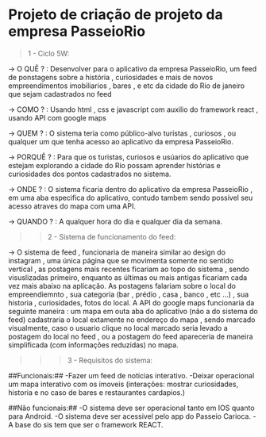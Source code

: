 # Projeto de criação de projeto da empresa PasseioRio
>1 - Ciclo 5W:

  -> O QUÊ ? : Desenvolver para o aplicativo da empresa PasseioRio, um feed de ponstagens sobre a história , curiosidades e mais de novos empreendimentos imobiliarios , bares , e etc da cidade do Rio de janeiro
que sejam cadastrados no feed

  -> COMO ? : Usando html , css e javascript com auxilio do framework react , usando API com google maps

  -> QUEM ? : O sistema teria como público-alvo turistas , curiosos , ou qualquer um que tenha acesso ao aplicativo da empresa PasseioRio.

  -> PORQUÊ ? : Para que os turistas, curiosos e usúarios do aplicativo  que estejam explorando a cidade do Rio possam aprender histórias e curiosidades dos pontos cadastrados no sistema.

  -> ONDE ? : O sistema ficaria dentro do aplicativo da empresa PasseioRio , em uma aba especifica do aplicativo, contudo tambem sendo possivel seu acesso atraves do mapa com uma API. 

  -> QUANDO ? : A qualquer hora do dia e qualquer dia da semana.

>>2 - Sistema de funcionamento do feed:

-> O sistema de feed , funcionaria de maneira similar ao design do instagram , uma única página que se movimenta somente no sentido vertical , as postagens mais recentes ficariam ao topo do sistema , sendo visuslizadas 
   primeiro, enquanto as últimas ou mais antigas ficariam cada vez mais abaixo na aplicação.
   As postagens falariam sobre o local do empreendiemnto , sua categoria (bar , prédio , casa , banco , etc ...) , sua historia , curiosidades, fotos do local.
   A API do google maps funcionaria da seguinte maneira : um mapa em outa aba do aplicativo (não a do sistema do feed) cadastraria o local extamente no endereço do mapa , sendo marcado visualmente, caso o usuario clique no 
   local marcado seria levado a postagem do local no feed , ou a postagem do feed apareceria de maneira simplificada (com informações reduzidas) no mapa.

>>>3 - Requisitos do sistema:

##Funcionais:##
-Fazer um feed de noticias interativo.
-Deixar operacional um mapa interativo com os imoveis (interações: mostrar curiosidades, historia e no caso de bares e restaurantes cardapios.)

##Não funcionais:##
-O sistema deve ser operacional tanto em IOS quanto para Android.
-O sistema deve ser acessivel pelo app do Passeio Carioca.
-A base do sis tem que ser o framework REACT.
